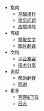 - 指南
  - [基础操作](/zh-cn/getting-started)
  - [常见问题](/zh-cn/faq)
  - [故障排除](/zh-cn/troubleshooting)
- 高级
  - [提取文字](/zh-cn/extract-text-ocr)
  - [图片翻译](/zh-cn/image-translation)
- 文档
  - [平台兼容](/zh-cn/supported-OS)
  - [技术分享](/zh-cn/development-technology)
- 贡献
  - [帮助翻译](/zh-cn/translation)
  - [鸣谢](/zh-cn/acknowledgement)
- 更多
  - [官网&下载](/zh-cn/office-site)
  - [日志](/zh-cn/changelog)
  <!-- - [捐助](/zh-cn/donate) -->

